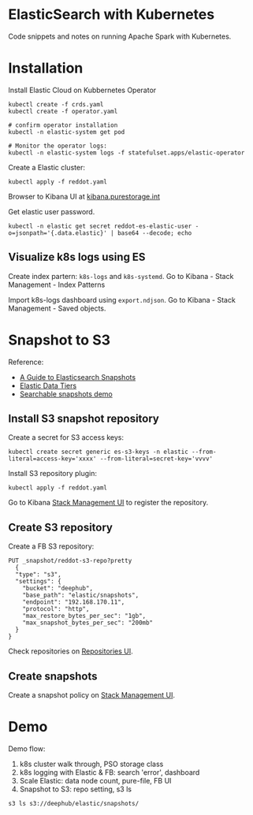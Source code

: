 ElasticSearch with Kubernetes
=============================

Code snippets and notes on running Apache Spark with Kubernetes.

# Installation
Install Elastic Cloud on Kubbernetes Operator
```
kubectl create -f crds.yaml
kubectl create -f operator.yaml

# confirm operator installation
kubectl -n elastic-system get pod

# Monitor the operator logs:
kubectl -n elastic-system logs -f statefulset.apps/elastic-operator
```

Create a Elastic cluster:
```
kubectl apply -f reddot.yaml
```

Browser to Kibana UI at [kibana.purestorage.int]()

Get elastic user password.
```
kubectl -n elastic get secret reddot-es-elastic-user -o=jsonpath='{.data.elastic}' | base64 --decode; echo
```

## Visualize k8s logs using ES
Create index partern: `k8s-logs` and `k8s-systemd`. Go to Kibana - Stack Management - Index Patterns

Import k8s-logs dashboard using `export.ndjson`. Go to Kibana - Stack Management - Saved objects.


# Snapshot to S3
Reference:
* [A Guide to Elasticsearch Snapshots](https://joshua-robinson.medium.com/a-guide-to-elasticsearch-snapshots-565017630638)
* [Elastic Data Tiers](https://www.elastic.co/guide/en/elasticsearch/reference/master/data-tiers.html)
* [Searchable snapshots demo](./searchable-snapshots.md)

## Install S3 snapshot repository

Create a secret for S3 access keys:
```
kubectl create secret generic es-s3-keys -n elastic --from-literal=access-key='xxxx' --from-literal=secret-key='vvvv'
```

Install S3 repository plugin:
```
kubectl apply -f reddot.yaml
```

Go to Kibana [Stack Management UI](https://kibana.purestorage.int:16444/app/kibana#/management/elasticsearch/snapshot_restore/add_repository) to register the repository.

## Create S3 repository
Create a FB S3 repository:
```
PUT _snapshot/reddot-s3-repo?pretty
  {
  "type": "s3",
  "settings": {
    "bucket": "deephub",
    "base_path": "elastic/snapshots",
    "endpoint": "192.168.170.11",
    "protocol": "http",
    "max_restore_bytes_per_sec": "1gb",
    "max_snapshot_bytes_per_sec": "200mb"
  }
}
```

Check repositories on [Repositories UI](https://kibana.purestorage.int:16444/app/kibana#/management/elasticsearch/snapshot_restore/repositories).

## Create snapshots
Create a snapshot policy on [Stack Management UI](https://kibana.purestorage.int:16444/app/kibana#/management/elasticsearch/snapshot_restore/policies).

# Demo
Demo flow:
1. k8s cluster walk through, PSO storage class
2. k8s logging with Elastic & FB: search 'error', dashboard
3. Scale Elastic: data node count, pure-file, FB UI
4. Snapshot to S3: repo setting, s3 ls

```
s3 ls s3://deephub/elastic/snapshots/
```

